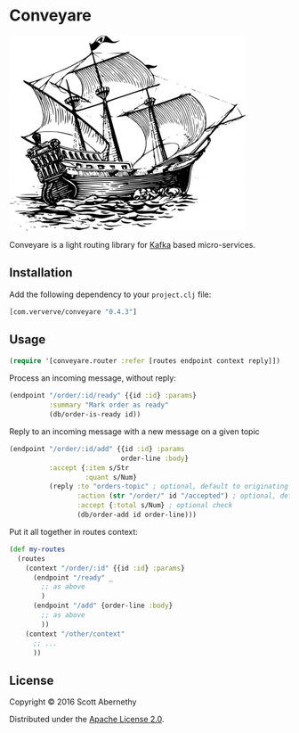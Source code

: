 # Conveyare

![](conveyare.jpg)

Conveyare is a light routing library for [Kafka](https://kafka.apache.org) based micro-services.

## Installation

Add the following dependency to your `project.clj` file:

```clj
[com.ververve/conveyare "0.4.3"]
```

## Usage

```clj
(require '[conveyare.router :refer [routes endpoint context reply]])
```


Process an incoming message, without reply:

```clj
(endpoint "/order/:id/ready" {{id :id} :params}
          :summary "Mark order as ready"
          (db/order-is-ready id))
```

Reply to an incoming message with a new message on a given topic

```clj
(endpoint "/order/:id/add" {{id :id} :params
                            order-line :body}
          :accept {:item s/Str
                   :quant s/Num}
          (reply :to "orders-topic" ; optional, default to originating topic
                 :action (str "/order/" id "/accepted") ; optional, default to originating action
                 :accept {:total s/Num} ; optional check
                 (db/order-add id order-line)))
```

Put it all together in routes context:

```clj
(def my-routes
  (routes
    (context "/order/:id" {{id :id} :params}
      (endpoint "/ready" _
        ;; as above
        )
      (endpoint "/add" {order-line :body}
        ;; as above
        ))
    (context "/other/context"
      ;; ...
      ))
```

## License

Copyright © 2016 Scott Abernethy

Distributed under the [Apache License 2.0](http://www.apache.org/licenses/LICENSE-2.0).
